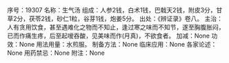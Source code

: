 序号：19307
名称：生气汤
组成：人参2钱，白术1钱，巴戟天2钱，附皮3分，甘草2分，茯苓2钱，砂仁1粒，谷芽1钱，炮姜5分。
出处：《辨证录》卷八。
主治：人有贪用饮食，甚至遇难化之物而不知止，逢过寒之味而不知节，遂至胸腹胀闷，已而作痛生疼，后至起嗳吞酸，见美味而作(月真)，不欲食者。
加减：None
功效：None
用法用量：水煎服。
制备方法：None
临床应用：None
各家论述：None
用药禁忌：None
附注：None
